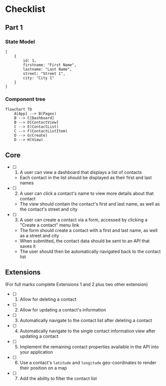 # Checklist

## Part 1
### State Model
```
[
    {
        id: 1,
        firstname: "First Name",
        lastname: "Last Name",
        street: "Street 1",
        city: "City 1"
    }
]
```

### Component tree
```mermaid
flowchart TD
    A[App] --> B(Pages)
    B --> C[Dashboard]
    B --> D[ContactView]
    C --> E(ContactList)
    C --> F(ContactListItem)
    D --> G(Create)
    D --> H(View)
```

## Core

- [ ] 1. A user can view a dashboard that displays a list of contacts
    - Each contact in the list should be displayed as their first and last names
- [ ] 2. A user can click a contact's name to view more details about that contact
    - The view should contain the contact's first and last name, as well as the contact's street and city
- [ ] 3. A user can create a contact via a form, accessed by clicking a "Create a contact" menu link
    - The form should create a contact with a first and last name, as well as a street and city
    - When submitted, the contact data should be sent to an API that saves it
    - The user should then be automatically navigated back to the contact list

## Extensions
(For full marks complete Extensions 1 and 2 plus two other extension)

- [ ] 1. Allow for deleting a contact

- [ ] 2. Allow for updating a contact's information

- [ ] 3. Automatically navigate to the contact list after deleting a contact

- [ ] 4. Automatically navigate to the single contact information view after updating a contact

- [ ] 5. Implement the remaining contact properties available in the API into your application

- [ ] 6. Use a contact's `latitude` and `longitude` geo-coordinates to render their position on a map

- [ ] 7. Add the ability to filter the contact list
